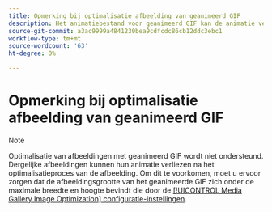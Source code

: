 ```yaml
---
title: Opmerking bij optimalisatie afbeelding van geanimeerd GIF
description: Het animatiebestand voor geanimeerd GIF kan de animatie verliezen nadat het is verkleind tijdens het optimaliseren van de afbeelding
source-git-commit: a3ac9999a4841230bea9cdfcdc86cb12ddc3ebc1
workflow-type: tm+mt
source-wordcount: '63'
ht-degree: 0%

---
```


# Opmerking bij optimalisatie afbeelding van geanimeerd GIF

>[!NOTE]
>
>Optimalisatie van afbeeldingen met geanimeerd GIF wordt niet ondersteund. Dergelijke afbeeldingen kunnen hun animatie verliezen na het optimalisatieproces van de afbeelding. Om dit te voorkomen, moet u ervoor zorgen dat de afbeeldingsgrootte van het geanimeerde GIF zich onder de maximale breedte en hoogte bevindt die door de [[!UICONTROL Media Gallery Image Optimization] configuratie-instellingen](../content-design/media-gallery-image-optimization.md).
